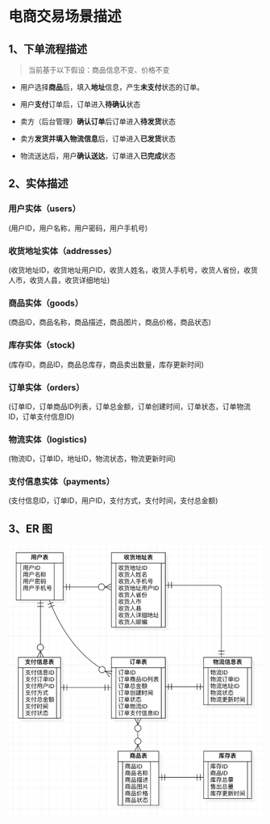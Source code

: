 # 电商交易场景描述

## 1、下单流程描述

> 当前基于以下假设：商品信息不变、价格不变

* 用户选择**商品**后，填入**地址**信息，产生**未支付**状态的订单。

* 用户**支付**订单后，订单进入**待确认**状态
* 卖方（后台管理）**确认订单**后订单进入**待发货**状态
* 卖方**发货并填入物流信息**后，订单进入**已发货**状态
* 物流送达后，用户**确认送达**，订单进入**已完成**状态

## 2、实体描述

### 用户实体（users）

(用户ID，用户名称，用户密码，用户手机号)

### 收货地址实体（addresses）

(收货地址ID，收货地址用户ID，收货人姓名，收货人手机号，收货人省份，收货人市，收货人县，收货详细地址)

### 商品实体（goods）

(商品ID，商品名称，商品描述，商品图片，商品价格，商品状态)

### 库存实体（stock)

(库存ID，商品ID，商品总库存，商品卖出数量，库存更新时间)

### 订单实体（orders）

(订单ID，订单商品ID列表，订单总金额，订单创建时间，订单状态，订单物流ID，订单支付信息ID)

### 物流实体（logistics)

(物流ID，订单ID，地址ID，物流状态，物流更新时间)

### 支付信息实体（payments）

(支付信息ID，订单ID，用户ID，支付方式，支付时间，支付总金额)

## 3、ER 图

![image-20201126014126810](./er.png)